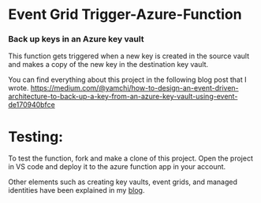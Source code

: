 # Event Grid Trigger-Azure-Function 
### Back up keys in an Azure key vault 
This function gets triggered when a new key is created in the source vault and makes a copy of the new key in the destination key vault. 

You can find everything about this project in the following blog post that I wrote.
https://medium.com/@yamchi/how-to-design-an-event-driven-architecture-to-back-up-a-key-from-an-azure-key-vault-using-event-de170940bfce

# Testing:
To test the function, fork and make a clone of this project.
Open the project in VS code and deploy it to the azure function app in your account.

Other elements such as creating key vaults, event grids, and managed identities have been explained in my [blog](https://medium.com/@yamchi/how-to-design-an-event-driven-architecture-to-back-up-a-key-from-an-azure-key-vault-using-event-de170940bfce).


